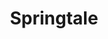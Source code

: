 ---
layout: game
title:  "Springtale"
location: "Games/Springtale.html"
width: 650
height: 490
desc: "The new state-of-the-art Palette Pistol is in its testing stage, and there’s one major problem. The button used to easily change the type of weapon used is stuck, thus forcing the gun to change its type automatically! Not being one to back away from a challenge, you take to the testing arenas to show that even when your weapons are stuck in a loop, your skills don’t have to be."
time: 72 hours
made: Ludum Dare 47
jampage: https://ldjam.com/events/ludum-dare/47/color-coded
display-order: 10
music:
    1: "-"
    2: "-"
    3: "-"
bandcamp: #
controls: |
    <b>A/D</b> or <b>Left & Right Arrow Keys</b> - Move left/right <br>
    <b>W</b> or <b>Up Arrow Key</b> - Jump <br>
    <b>Mouse </b> - Move to aim, left click to shoot <br>
instructions: |
    Shoot the spawners to advance to the next level, but watch out for any enemies that come out of them! Kill enemies with the matching colour/symbol. Some enemies may display more than one symbol, meaning they can be shot with more than one different type of weapon.

---